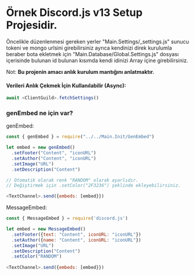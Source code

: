 # Örnek Discord.js v13 Setup Projesidir.
Öncelikle düzenlenmesi gereken yerler "Main.Settings/_settings.js" sunucu tokeni ve mongo urlsini girebilirsiniz ayrıca kendinizi direk kurulumla beraber bota ekletmek için "Main.Database/Global.Settings.js" dosyası içerisinde bulunan id bulunan kısımda kendi idinizi Array içine girebilirsiniz.

Not: **Bu projenin amacı anlık kurulum mantığını anlatmaktır.**

#### Verileri Anlık Çekmek İçin Kullanılabilir (Async):
```js
await <ClientGuild>.fetchSettings()
```

### genEmbed ne için var?

genEmbed:
```js
const { genEmbed } = require("../../Main.Init/GenEmbed")

let embed = new genEmbed()
  .setFooter("Content", "iconURL")
  .setAuthor("Content", "iconURL")
  .setImage("URL")
  .setDescription("Content")

// Otomatik olarak renk "RANDOM" olarak ayarlıdır.
// Değiştirmek için .setColor("2F3236") şeklinde ekleyebilirsiniz.

<TextChannel>.send({embeds: [embed}})

```

MessageEmbed:
```js
const { MessageEmbed } = require('discord.js')

let embed = new MessageEmbed()
  .setFooter({text: "Content", iconURL: "iconURL"})
  .setAuthor({name: "Content", iconURL: "iconURL"})
  .setImage("URL")
  .setDescription("Content")
  .setColor("RANDOM")
  
<TextChannel>.send({embeds: [embed}})

```
